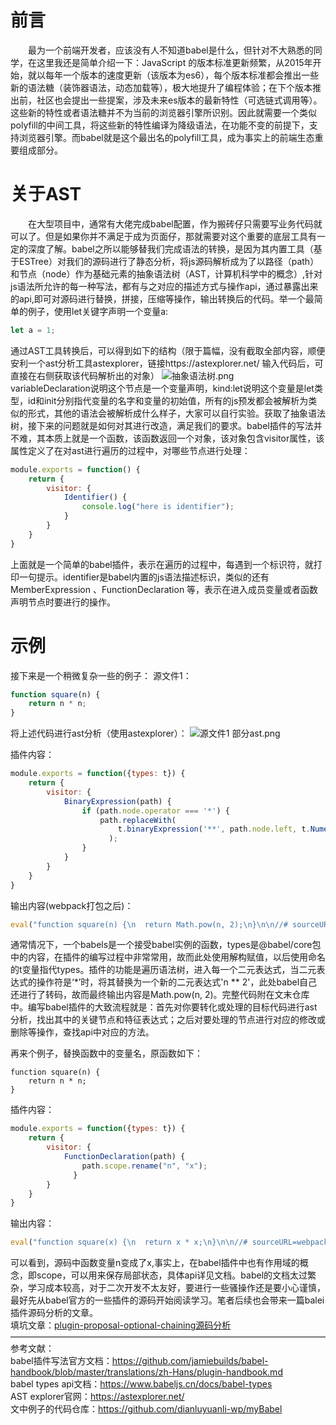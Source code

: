# 前言
&emsp;&emsp;最为一个前端开发者，应该没有人不知道babel是什么，但针对不大熟悉的同学，在这里我还是简单介绍一下：JavaScript 的版本标准更新频繁，从2015年开始，就以每年一个版本的速度更新（该版本为es6），每个版本标准都会推出一些新的语法糖（装饰器语法，动态加载等），极大地提升了编程体验；在下个版本推出前，社区也会提出一些提案，涉及未来es版本的最新特性（可选链式调用等）。这些新的特性或者语法糖并不为当前的浏览器引擎所识别。因此就需要一个类似polyfill的中间工具，将这些新的特性编译为降级语法，在功能不变的前提下，支持浏览器引擎。而babel就是这个最出名的polyfill工具，成为事实上的前端生态重要组成部分。
# 关于AST
&emsp;&emsp;在大型项目中，通常有大佬完成babel配置，作为搬砖仔只需要写业务代码就可以了。但是如果你并不满足于成为页面仔，那就需要对这个重要的底层工具有一定的深度了解。babel之所以能够替我们完成语法的转换，是因为其内置工具（基于ESTree）对我们的源码进行了静态分析，将js源码解析成为了以路径（path）和节点（node）作为基础元素的抽象语法树（AST，计算机科学中的概念）,针对js语法所允许的每一种写法，都有与之对应的描述方式与操作api，通过暴露出来的api,即可对源码进行替换，拼接，压缩等操作，输出转换后的代码。举一个最简单的例子，使用let关键字声明一个变量a:
```js
let a = 1;
```
通过AST工具转换后，可以得到如下的结构（限于篇幅，没有截取全部内容，顺便安利一个ast分析工具astexplorer，链接https://astexplorer.net/ 输入代码后，可直接在右侧获取该代码解析出的对象）
![抽象语法树.png](https://upload-images.jianshu.io/upload_images/19372956-876b29ca221b928b.png?imageMogr2/auto-orient/strip%7CimageView2/2/w/1240)  
variableDeclaration说明这个节点是一个变量声明，kind:let说明这个变量是let类型，id和init分别指代变量的名字和变量的初始值，所有的js预发都会被解析为类似的形式，其他的语法会被解析成什么样子，大家可以自行实验。获取了抽象语法树，接下来的问题就是如何对其进行改造，满足我们的要求。babel插件的写法并不难，其本质上就是一个函数，该函数返回一个对象，该对象包含visitor属性，该属性定义了在对ast进行遍历的过程中，对哪些节点进行处理：
```js
module.exports = function() {
    return {
        visitor: {
            Identifier() {
                console.log("here is identifier");
            }
        }
    }
}
```
上面就是一个简单的babel插件，表示在遍历的过程中，每遇到一个标识符，就打印一句提示。identifier是babel内置的js语法描述标识，类似的还有MemberExpression 、FunctionDeclaration 等，表示在进入成员变量或者函数声明节点时要进行的操作。
# 示例
接下来是一个稍微复杂一些的例子：
源文件1：
```js
function square(n) {
    return n * n;
}
```
将上述代码进行ast分析（使用astexplorer）：
![源文件1 部分ast.png](https://upload-images.jianshu.io/upload_images/19372956-43155df2626c3b75.png?imageMogr2/auto-orient/strip%7CimageView2/2/w/1240)  

插件内容：
```js
module.exports = function({types: t}) {
    return {
        visitor: {
            BinaryExpression(path) {
                if (path.node.operator === '*') {
                    path.replaceWith(
                        t.binaryExpression('**', path.node.left, t.NumericLiteral(2))
                      );
                }
            }
        }
    }
}
```
输出内容(webpack打包之后)：
```js
eval("function square(n) {\n  return Math.pow(n, 2);\n}\n\n//# sourceURL=webpack:///./index.js?");
```
通常情况下，一个babels是一个接受babel实例的函数，types是@babel/core包中的内容，在插件的编写过程中非常常用，故而此处使用解构赋值，以后使用命名的t变量指代types。插件的功能是遍历语法树，进入每一个二元表达式，当二元表达式的操作符是‘*’时，将其替换为一个新的二元表达式'n ** 2'，此处babel自己还进行了转码，故而最终输出内容是Math.pow(n, 2)。完整代码附在文末仓库中。编写babel插件的大致流程就是：首先对你要转化或处理的目标代码进行ast分析，找出其中的关键节点和特征表达式；之后对要处理的节点进行对应的修改或删除等操作，查找api中对应的方法。

再来个例子，替换函数中的变量名，原函数如下：
```
function square(n) {
    return n * n;
}
```
插件内容：
```js
module.exports = function({types: t}) {
    return {
        visitor: {
            FunctionDeclaration(path) {
                path.scope.rename("n", "x");
              }
        }
    }
}
```
输出内容：
```js
eval("function square(x) {\n  return x * x;\n}\n\n//# sourceURL=webpack:///./index.js?");
```
可以看到，源码中函数变量n变成了x,事实上，在babel插件中也有作用域的概念，即scope，可以用来保存局部状态，具体api详见文档。babel的文档太过繁杂，学习成本较高，对于二次开发不太友好，要进行一些骚操作还是要小心谨慎，最好先从babel官方的一些插件的源码开始阅读学习。笔者后续也会带来一篇balei插件源码分析的文章。  
填坑文章：[plugin-proposal-optional-chaining源码分析](https://juejin.im/post/5d745e12e51d4562120491ef)  
————————————————————————————————————  
参考文献：  
babel插件写法官方文档：https://github.com/jamiebuilds/babel-handbook/blob/master/translations/zh-Hans/plugin-handbook.md  
babel types api文档：https://www.babeljs.cn/docs/babel-types  
AST explorer官网：https://astexplorer.net/  
文中例子的代码仓库：https://github.com/dianluyuanli-wp/myBabel  